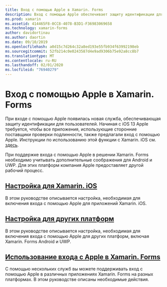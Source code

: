 ```yaml
---
title: Вход с помощью Apple в Xamarin. Forms
description: Вход с помощью Apple обеспечивает защиту идентификации для пользователей и может быть реализован для межплатформенных мобильных сценариев в Xamarin. Forms.
ms.prod: xamarin
ms.assetid: 414465F8-0CC8-4078-B3D1-F36983069658
ms.technology: xamarin-forms
author: davidortinau
ms.author: daortin
ms.date: 09/10/2019
ms.openlocfilehash: a0d15c7d264c32a8ed193e55fb934f63992198eb
ms.sourcegitcommit: 52fb214c0e0243587d4e9ad9306b75e92a8cc8b7
ms.translationtype: MT
ms.contentlocale: ru-RU
ms.lasthandoff: 02/01/2020
ms.locfileid: "76940279"
---
```

# <a name="sign-in-with-apple-in-xamarinforms"></a>Вход с помощью Apple в Xamarin. Forms

При входе с помощью Apple появилась новая служба, обеспечивающая защиту идентификации для пользователей. Начиная с iOS 13 Apple требуется, чтобы все приложения, использующие сторонние поставщики проверки подлинности, также предлагали вход с помощью Apple. Инструкции по использованию этой функции с Xamarin. iOS см. [здесь](~/ios/platform/ios13/sign-in.md).

При поддержке входа с помощью Apple в решении Xamarin. Forms необходимо учитывать дополнительные соображения для Android и UWP. Для этих платформ компания Apple предоставляет другой рабочий процесс.

## <a name="setup-for-xamariniosiosplatformios13sign-inmd"></a>[Настройка для Xamarin. iOS](~/ios/platform/ios13/sign-in.md)

В этом руководстве описывается настройка, необходимая для включения входа с помощью Apple для приложений Xamarin. iOS.

## <a name="setup-for-other-platformssetupmd"></a>[Настройка для других платформ](setup.md)

В этом руководстве описывается настройка, необходимая для включения входа с помощью Apple для других платформ, включая Xamarin. Forms Android и UWP.

## <a name="use-sign-in-with-apple-in-xamarinformsandroid-ios-sign-inmd"></a>[Использование входа с Apple в Xamarin. Forms](android-ios-sign-in.md)

С помощью нескольких служб вы можете поддерживать вход с помощью Apple в различных приложениях Xamarin. Forms на разных платформах. В этом руководстве описаны необходимые действия.
